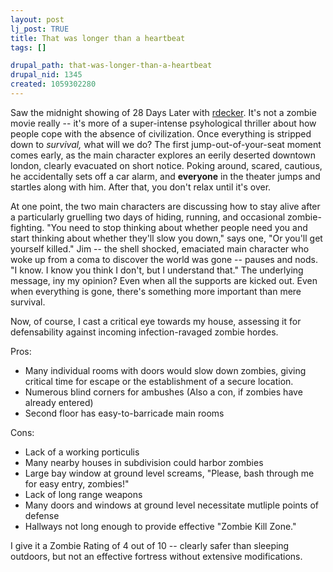 ```yaml
--- 
layout: post
lj_post: TRUE
title: That was longer than a heartbeat
tags: []

drupal_path: that-was-longer-than-a-heartbeat
drupal_nid: 1345
created: 1059302280
---
```

Saw the midnight showing of 28 Days Later with <a href="http://rdecker.livejournal.com">rdecker</a>. It's not a zombie movie really -- it's more of a super-intense psyhological thriller about how people cope with the absence of civilization. Once everything is stripped down to <i>survival,</i> what will we do? The first jump-out-of-your-seat moment comes early, as the main character explores an eerily deserted downtown london, clearly evacuated on short notice. Poking around, scared, cautious, he accidentally sets off a car alarm, and <b>everyone</b> in the theater jumps and startles along with him. After that, you don't relax until it's over.

At one point, the two main characters are discussing how to stay alive after a particularly gruelling two days of hiding, running, and occasional zombie-fighting. "You need to stop thinking about whether people need you and start thinking about whether they'll slow you down," says one, "Or you'll get yourself killed." Jim -- the shell shocked, emaciated main character who woke up from a coma to discover the world  was gone -- pauses and nods. "I know. I know you think I don't, but I understand that." The underlying message, iny my opinion? Even when all the supports are kicked out. Even when everything is gone, there's something more important than mere survival.

Now, of course, I cast a critical eye towards my house, assessing it for defensability against incoming infection-ravaged zombie hordes.

Pros:<ul>
<li> Many individual rooms with doors would slow down zombies, giving critical time for escape or the establishment of a secure location. </li>
<li> Numerous blind corners for ambushes  (Also a con, if zombies have already entered) </li>
<li> Second floor has easy-to-barricade main rooms </li>
</ul> 
Cons: <ul>
<li>Lack of a working porticulis</li>
<li> Many nearby houses in subdivision could harbor zombies </li>
<li> Large bay window at ground level screams, "Please, bash through me for easy entry, zombies!" </li>
<li> Lack of long range weapons </li>
<li> Many doors and windows at ground level necessitate mutliple points of defense </li>
<li> Hallways not long enough to provide effective "Zombie Kill Zone." </li>
</ul>

I give it a Zombie Rating of 4 out of 10 -- clearly safer than sleeping outdoors, but not an effective fortress without extensive modifications.
